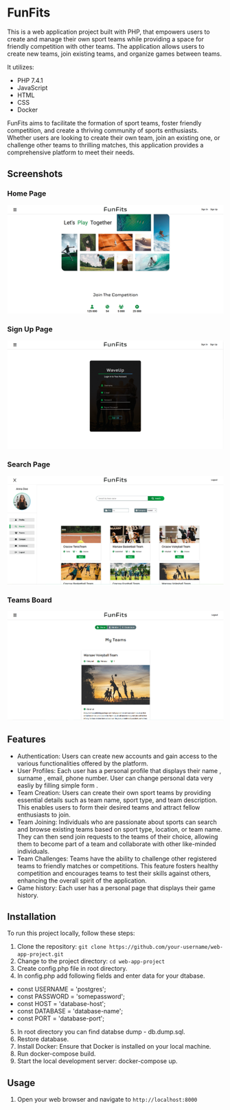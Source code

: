 # FunFits

This is a web application project built with PHP, that empowers users to create and manage their own sport teams while providing a space for friendly competition with other teams. The application allows users to create new teams, join existing teams, and organize games between teams.



It utilizes:  
- PHP 7.4.1
- JavaScript
- HTML
- CSS
- Docker



FunFits aims to facilitate the formation of sport teams, foster friendly competition, and create a thriving community of sports enthusiasts. Whether users are looking to create their own team, join an existing one, or challenge other teams to thrilling matches, this application provides a comprehensive platform to meet their needs.

## Screenshots

### Home Page
![Home Page](./readme_images/screan_1.PNG)

### Sign Up Page
![Sign UP Page](./readme_images/screan_2.PNG)

### Search Page
![Search Page](./readme_images/screan_3.PNG)

### Teams Board
![Teams Board](./readme_images/screan_4.PNG)



## Features

- Authentication: Users can create new accounts and gain access to the various functionalities offered by the platform.
-   User Profiles: Each user has a personal profile that displays their name , surname , email, phone number. User can change personal data very easliy by filling simple form .
- Team Creation: Users can create their own sport teams by providing essential details such as team name, sport type, and team description. This enables users to form their desired teams and attract fellow enthusiasts to join.
- Team Joining: Individuals who are passionate about sports can search and browse existing teams based on sport type, location, or team name. They can then send join requests to the teams of their choice, allowing them to become part of a team and collaborate with other like-minded individuals.
- Team Challenges: Teams have the ability to challenge other registered teams to friendly matches or competitions. This feature fosters healthy competition and encourages teams to test their skills against others, enhancing the overall spirit of the application.
- Game history: Each user has a personal page that displays their game history.


## Installation

To run this project locally, follow these steps:

1. Clone the repository: `git clone https://github.com/your-username/web-app-project.git`
2. Change to the project directory: `cd web-app-project`
3. Create config.php file in root directory.
4. In config.php add following fields and enter data for your dtabase.
- const USERNAME = 'postgres';
- const PASSWORD = 'somepassword';
- const HOST = 'database-host';
- const DATABASE = 'database-name';
- const PORT = 'database-port';
5. In root directory you can find databse dump - db.dump.sql.
6. Restore database. 
3. Install Docker: Ensure that Docker is installed on your local machine. 
3. Run docker-compose build.
5. Start the local development server: docker-compose up.

## Usage

1. Open your web browser and navigate to `http://localhost:8000`



